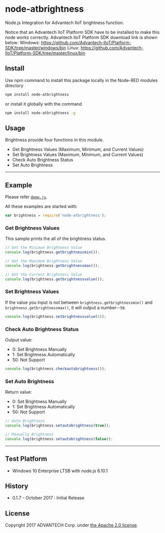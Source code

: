 # node-atbrightness
Node.js Integration for Advantech IIoT brightness function.

Notice that an Advantech IIoT Platform SDK have to be installed to make this node works correctly.
Advantech IIoT Platform SDK download link is shown below:
Windows:
  https://github.com/Advantech-IIoT/Platform-SDK/tree/master/windows/bin
Linux:
  https://github.com/Advantech-IIoT/Platform-SDK/tree/master/linux/bin

## Install
Use npm command to install this package locally in the Node-RED modules directory
```bash
npm install node-atbrightness
```
or install it globally with the command
```bash
npm install node-atbrightness -g
```
## Usage
Brightness provide four functions in this module.
  - Get Brightness Values (Maximum, Minimum, and Current Values)
  - Set Brightness Values (Maximum, Minimum, and Current Values)
  - Check Auto Brightness Status
  - Set Auto Brightness

---
## Example
Please refer [`demo.js`](./demo.js).

All these examples are started with:
```js
var brightness = require('node-atbrightness');
```

### Get Brightness Values
This sample prints the all of the brightness status.
``` js
// Get the Minimum Brightness Value
console.log(brightness.getbrightnessmin());

// Get the Maximum Brightness Value
console.log(brightness.getbrightnessmax());

// Get the Current Brightness Value
console.log(brightness.getbrightnessvalue());
```

### Set Brightness Values
If the value you input is not between <code>brightness.getbrightnessmin()</code> and <code>brightness.getbrightnessmax()</code>, it will output a number--<code>50</code>.
``` js
console.log(brightness.setbrightnessvalue(5));
```

### Check Auto Brightness Status
Output value:
 - 0: Set Brightness Manually
 - 1: Set Brightness Automatically
 - 50: Not Support
``` js
console.log(brightness.checkautobrightness());
```

### Set Auto Brightness
Return value:
 - 0: Set Brightness Manually
 - 1: Set Brightness Automatically
 - 50: Not Support
``` js
// Auto Brightness
console.log(brightness.setautobrightness(true));

// Manually Brightness
console.log(brightness.setautobrightness(false));
```
---
## Test Platform
- Windows 10 Enterprise LTSB with node.js 6.10.1

## History
- 0.1.7 - October 2017 : Initial Release

## License
Copyright 2017 ADVANTECH Corp. under [the Apache 2.0 license](LICENSE).
